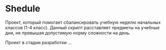 # Shedule
Проект, который помогает сбалансировать учебную неделю начальных классов (1-4 класс).
Данный скрипт расставляет предметы на учебные дни, не превышая допустимую норму сложности на день.

Проект в стадии разработки ...
